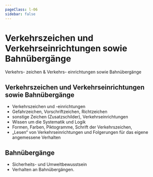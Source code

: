 ```yaml
---
pageClass: l-06
sidebar: false
---
```


# Verkehrszeichen und Verkehrseinrichtungen sowie Bahnübergänge

<auswahl>

<item itemSize="i-l" class="l6 slabT">	 

<div class="l6w">
      	<span class="l6a">Verkehrs-</span>
      	<span class="l6b">zeichen &</span>
      	<span class="l6c">Verkehrs-</span>
      	<span class="l6d">einrichtungen</span>
      	<span class="l6e">sowie</span>
      	<span class="l6f">Bahnübergänge</span>
</div>   


</item>

<item itemSize="i-xl" itemClass="">

## Verkehrszeichen und Verkehrseinrichtungen sowie Bahnübergänge

- Verkehrszeichen und -einrichtungen
- Gefahrzeichen, Vorschriftzeichen, Richtzeichen
- sonstige Zeichen (Zusatzschilder), Verkehrseinrichtungen
- Wissen um die Systematik und Logik
- Formen, Farben, Piktogramme, Schrift der Verkehrszeichen, 
- „Lesen“ von Verkehrseinrichtungen und Folgerungen für das eigene angemessene Verhalten

</item>

<item itemSize="i-m" itemClass="">

## Bahnübergänge

- Sicherheits- und Umweltbewusstsein 
- Verhalten an Bahnübergängen.

</item>

</auswahl>